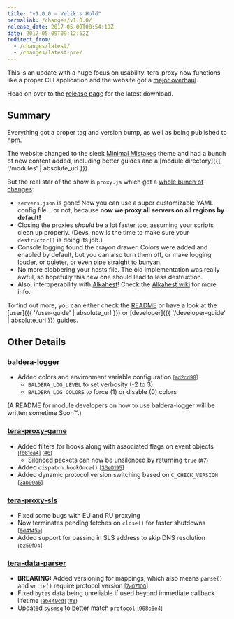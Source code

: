 ```yaml
---
title: "v1.0.0 – Velik's Hold"
permalink: /changes/v1.0.0/
release_date: 2017-05-09T08:54:19Z
date: 2017-05-09T09:12:52Z
redirect_from:
  - /changes/latest/
  - /changes/latest-pre/
---
```


This is an update with a huge focus on usability. tera-proxy now functions like a proper CLI application and the website got a [major overhaul](https://github.com/meishuu/tera-proxy/commit/1e2344274bd7c40f6d247e40940a93fb2d15bbf3).

Head on over to the [release page](https://github.com/meishuu/tera-proxy/releases) for the latest download.

## Summary

Everything got a proper tag and version bump, as well as being published to [npm](https://www.npmjs.com/).

The website changed to the sleek [Minimal Mistakes](https://github.com/mmistakes/minimal-mistakes) theme and had a bunch of new content added, including better guides and a [module directory]({{ '/modules' | absolute_url }}).

But the real star of the show is `proxy.js` which got a [whole bunch of changes](https://github.com/meishuu/tera-proxy/compare/c0c583ef76f964f0c606785294471128fcda3b24...v1.0.0):
* `servers.json` is gone! Now you can use a super customizable YAML config file... or not, because **now we proxy all servers on all regions by default!**
* Closing the proxies *should* be a lot faster too, assuming your scripts clean up properly. (Devs, now is the time to make sure your `destructor()` is doing its job.)
* Console logging found the crayon drawer. Colors were added and enabled by default, but you can also turn them off, or make logging louder, or quieter, or even pipe straight to [bunyan](https://github.com/trentm/node-bunyan#readme).
* No more clobbering your hosts file. The old implementation was really awful, so hopefully this new one should lead to less destruction.
* Also, interoperability with [Alkahest](https://github.com/alexrp/alkahest)! Check the [Alkahest wiki](https://github.com/alexrp/alkahest/wiki/Interoperability) for more info.

To find out more, you can either check the [README](https://github.com/meishuu/tera-proxy/tree/v1.0.0#readme) or have a look at the [user]({{ '/user-guide' | absolute_url }}) or [developer]({{ '/developer-guide' | absolute_url }}) guides.

## Other Details

### [baldera-logger](https://github.com/meishuu/baldera-logger/compare/ad2cd984c288d9b66cfd057265c7870633d8629e...v0.1.0)
* Added colors and environment variable configuration <small>[[ad2cd98](https://github.com/meishuu/baldera-logger/commit/7c6a2448ac8e07a7522a0032b1c23fa6cb4a6278)]</small>
  * `BALDERA_LOG_LEVEL` to set verbosity (-2 to 3)
  * `BALDERA_LOG_COLORS` to force (1) or disable (0) colors

(A README for module developers on how to use baldera-logger will be written sometime Soon™.)

### [tera-proxy-game](https://github.com/meishuu/tera-proxy-game/compare/94a1f2d0bce2b27443c22b5b823ac3c4e738aff8...v1.0.0)
* Added filters for hooks along with associated flags on event objects <small>[[fb61ca4](https://github.com/meishuu/tera-proxy-game/commit/fb61ca41c0db9a6dee998ba4ca2b0c56f3aa244c)] ([#6](https://github.com/meishuu/tera-proxy-game/issues/6))</small>
  * Silenced packets can now be unsilenced by returning `true` <small>([#7](https://github.com/meishuu/tera-proxy-game/issues/7))</small>
* Added `dispatch.hookOnce()` <small>[[36e0195](https://github.com/meishuu/tera-proxy-game/commit/36e0195bd25f4ce3050dad8ec8c1e25b0404b7ec)]</small>
* Added dynamic protocol version switching based on `C_CHECK_VERSION` <small>[[3ab99a5](https://github.com/meishuu/tera-proxy-game/commit/3ab99a5abdb6ac0d8ed36db7fe83cfbdfb5687bd)]</small>

### [tera-proxy-sls](https://github.com/meishuu/tera-proxy-sls/compare/5b0c53c2d408074475c291c3118e50c9dff0fb16...v0.2.0)
* Fixed some bugs with EU and RU proxying
* Now terminates pending fetches on `close()` for faster shutdowns <small>[[9d4145a](https://github.com/meishuu/tera-proxy-sls/commit/9d4145aaf169ffe0370d1cd48f44636ad72aafc2)]</small>
* Added support for passing in SLS address to skip DNS resolution <small>[[b259f04](https://github.com/meishuu/tera-proxy-sls/commit/b259f043b2382695aa46e47cdbf8efe299e0640e)]</small>

### [tera-data-parser](https://github.com/meishuu/tera-data-parser-js/compare/2eb93746cc890bc1d3c8eb3c00456868d52d2f1f...v0.3.0)
* **BREAKING:** Added versioning for mappings, which also means `parse()` and `write()` require protocol version <small>[[7a07100](https://github.com/meishuu/tera-data-parser-js/commit/7a071003a19206923cdeafba3b4280ede8126582)]</small>
* Fixed `bytes` data being unreliable if used beyond immediate callback lifetime <small>[[ab449cd](https://github.com/meishuu/tera-data-parser-js/commit/ab449cd9e903dc41fa15e29584068492224fea2e)] ([#8](https://github.com/meishuu/tera-data-parser-js/issues/8))</small>
* Updated `sysmsg` to better match `protocol` <small>[[968c6e4](https://github.com/meishuu/tera-data-parser-js/commit/968c6e4998b29527e2bf124e12b7b750935edb36)]</small>

